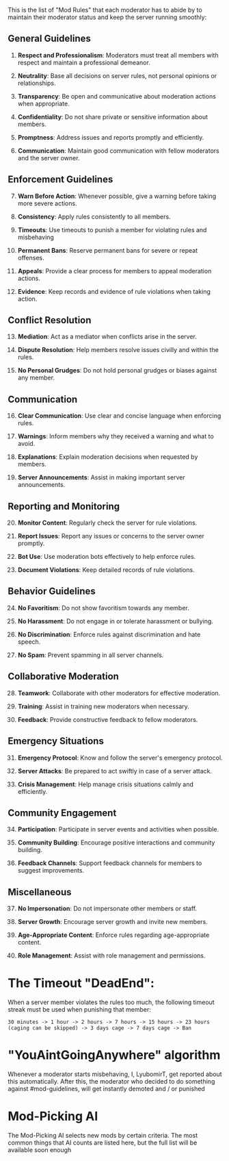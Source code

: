 This is the list of "Mod Rules" that each moderator has to abide by to maintain their moderator status and keep the server running smoothly:

## General Guidelines
1. **Respect and Professionalism**: Moderators must treat all members with respect and maintain a professional demeanor.

2. **Neutrality**: Base all decisions on server rules, not personal opinions or relationships.

3. **Transparency**: Be open and communicative about moderation actions when appropriate.

4. **Confidentiality**: Do not share private or sensitive information about members.

5. **Promptness**: Address issues and reports promptly and efficiently.

6. **Communication**: Maintain good communication with fellow moderators and the server owner.

## Enforcement Guidelines
7. **Warn Before Action**: Whenever possible, give a warning before taking more severe actions.

8. **Consistency**: Apply rules consistently to all members.

9. **Timeouts**: Use timeouts to punish a member for violating rules and misbehaving

10. **Permanent Bans**: Reserve permanent bans for severe or repeat offenses.

11. **Appeals**: Provide a clear process for members to appeal moderation actions.

12. **Evidence**: Keep records and evidence of rule violations when taking action.

## Conflict Resolution
13. **Mediation**: Act as a mediator when conflicts arise in the server.

14. **Dispute Resolution**: Help members resolve issues civilly and within the rules.

15. **No Personal Grudges**: Do not hold personal grudges or biases against any member.

## Communication
16. **Clear Communication**: Use clear and concise language when enforcing rules.

17. **Warnings**: Inform members why they received a warning and what to avoid.

18. **Explanations**: Explain moderation decisions when requested by members.

19. **Server Announcements**: Assist in making important server announcements.

## Reporting and Monitoring
20. **Monitor Content**: Regularly check the server for rule violations.

21. **Report Issues**: Report any issues or concerns to the server owner promptly.

22. **Bot Use**: Use moderation bots effectively to help enforce rules.

23. **Document Violations**: Keep detailed records of rule violations.

## Behavior Guidelines
24. **No Favoritism**: Do not show favoritism towards any member.

25. **No Harassment**: Do not engage in or tolerate harassment or bullying.

26. **No Discrimination**: Enforce rules against discrimination and hate speech.

27. **No Spam**: Prevent spamming in all server channels.

## Collaborative Moderation
28. **Teamwork**: Collaborate with other moderators for effective moderation.

29. **Training**: Assist in training new moderators when necessary.

30. **Feedback**: Provide constructive feedback to fellow moderators.

## Emergency Situations
31. **Emergency Protocol**: Know and follow the server's emergency protocol.

32. **Server Attacks**: Be prepared to act swiftly in case of a server attack.

33. **Crisis Management**: Help manage crisis situations calmly and efficiently.

## Community Engagement
34. **Participation**: Participate in server events and activities when possible.

35. **Community Building**: Encourage positive interactions and community building.

36. **Feedback Channels**: Support feedback channels for members to suggest improvements.

## Miscellaneous
37. **No Impersonation**: Do not impersonate other members or staff.

38. **Server Growth**: Encourage server growth and invite new members.

39. **Age-Appropriate Content**: Enforce rules regarding age-appropriate content.

40. **Role Management**: Assist with role management and permissions.

# The Timeout "DeadEnd":

When a server member violates the rules too much, the following timeout streak must be used when punishing that member:

```
30 minutes -> 1 hour -> 2 hours -> 7 hours -> 15 hours -> 23 hours (caging can be skipped) -> 3 days cage -> 7 days cage -> Ban
```

# "YouAintGoingAnywhere" algorithm

Whenever a moderator starts misbehaving, I, LyubomirT, get reported about this automatically. After this, the moderator who decided to do something against #mod-guidelines, will get instantly demoted and / or punished

# Mod-Picking AI

The Mod-Picking AI selects new mods by certain criteria. The most common things that AI counts are listed here, but the full list will be available soon enough

